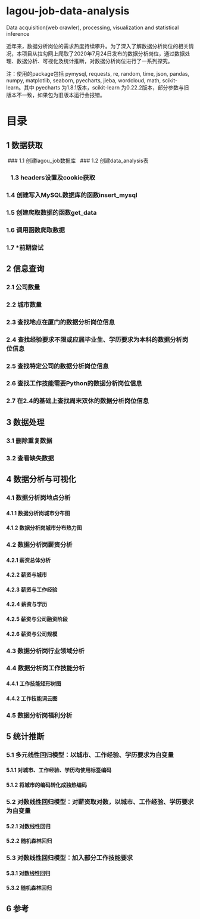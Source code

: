 # lagou-job-data-analysis
Data acquisition(web crawler), processing, visualization and statistical inference

近年来，数据分析岗位的需求热度持续攀升。为了深入了解数据分析岗位的相关情况，本项目从拉勾网上爬取了2020年7月24日发布的数据分析岗位，通过数据处理、数据分析、可视化及统计推断，对数据分析岗位进行了一系列探究。

注：使用的package包括 pymysql, requests, re, random, time, json, pandas, numpy, matplotlib, seaborn, pyecharts, jieba, wordcloud, math, scikit-learn。其中 pyecharts 为1.8.1版本，scikit-learn 为0.22.2版本，部分参数与旧版本不一致，如果包为旧版本运行会报错。

# 目录
## 1  数据获取
&nbsp;### 1.1  创建lagou_job数据库
&nbsp;&nbsp;### 1.2  创建data_analysis表
### &nbsp;&nbsp;&nbsp;1.3  headers设置及cookie获取
### 1.4  创建写入MySQL数据库的函数insert_mysql
### 1.5  创建爬取数据的函数get_data
### 1.6  调用函数爬取数据
### 1.7  *前期尝试

## 2  信息查询
### 2.1  公司数量
### 2.2  城市数量
### 2.3  查找地点在厦门的数据分析岗位信息
### 2.4  查找经验要求不限或应届毕业生、学历要求为本科的数据分析岗位信息
### 2.5  查找特定公司的数据分析岗位信息
### 2.6  查找工作技能需要Python的数据分析岗位信息
### 2.7  在2.4的基础上查找周末双休的数据分析岗位信息

## 3  数据处理
### 3.1  删除重复数据
### 3.2  查看缺失数据

## 4  数据分析与可视化
### 4.1  数据分析岗地点分析
#### 4.1.1  数据分析岗城市分布图
#### 4.1.2  数据分析岗城市分布热力图
### 4.2  数据分析岗薪资分析
#### 4.2.1  薪资总体分析
#### 4.2.2  薪资与城市
#### 4.2.3  薪资与工作经验
#### 4.2.4  薪资与学历
#### 4.2.5  薪资与公司融资阶段
#### 4.2.6  薪资与公司规模
### 4.3  数据分析岗行业领域分析
### 4.4  数据分析岗工作技能分析
#### 4.4.1  工作技能矩形树图
#### 4.4.2  工作技能词云图
### 4.5  数据分析岗福利分析

## 5  统计推断
### 5.1  多元线性回归模型：以城市、工作经验、学历要求为自变量
#### 5.1.1  对城市、工作经验、学历均使用标签编码
#### 5.1.2  将城市的编码转化成独热编码
### 5.2  对数线性回归模型：对薪资取对数，以城市、工作经验、学历要求为自变量
#### 5.2.1  对数线性回归
#### 5.2.2  随机森林回归
### 5.3  对数线性回归模型：加入部分工作技能要求
#### 5.3.1  对数线性回归
#### 5.3.2  随机森林回归

## 6  参考
